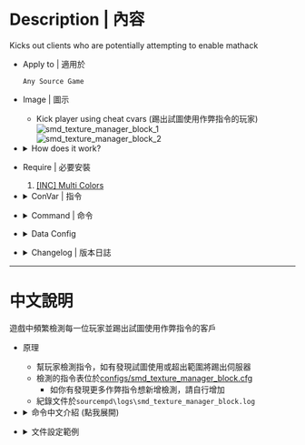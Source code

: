 # Description | 內容
Kicks out clients who are potentially attempting to enable mathack

* Apply to | 適用於
    ```
    Any Source Game
    ```

* Image | 圖示
    * Kick player using cheat cvars (踢出試圖使用作弊指令的玩家)
    <br/>![smd_texture_manager_block_1](image/smd_texture_manager_block_1.jpg)
    <br/>![smd_texture_manager_block_2](image/smd_texture_manager_block_2.jpg)

* <details><summary>How does it work?</summary>

    * Kick players if they try to modify the cvars in [configs/smd_texture_manager_block.cfg](configs/smd_texture_manager_block.cfg)
        * Add more cvars if you want
    * Record hackers in ```sourcempd\logs\smd_texture_manager_block.log```
</details>

* Require | 必要安裝
    1. [[INC] Multi Colors](https://github.com/fbef0102/L4D1_2-Plugins/releases/tag/Multi-Colors)

* <details><summary>ConVar | 指令</summary>

    None
</details>

* <details><summary>Command | 命令</summary>
    
    * **(Server) List Client settings enforced by smd_texture_manager_block**
        ```php
        list_clientsettings
        ```

    * **(Server) Add a Client CVar to be tracked and enforced by smd_texture_manager_block**
        ```php
        add_trackclientcvar <cvar> <hasMin> <min> <hasMax> <max> <action> [note]
        ```

    * **(Server) Reload the 'trackclientcvar' list**
        ```php
        reload_trackclientcvar
        ```
</details>

* <details><summary>Data Config</summary>

	* [configs/smd_texture_manager_block.cfg](configs/smd_texture_manager_block.cfg)
		> Manual in this file, click for more details...
</details>

* <details><summary>Changelog | 版本日誌</summary>

    * v1.0h (2024-8-26)
        * Improve code, [Credit](https://github.com/SirPlease/L4D2-Competitive-Rework/blob/master/addons/sourcemod/scripting/confoglcompmod/ClientSettings.sp)
        * Add config file
        * Add log file

    * v1.7 (2023-5-10)
        * Add more client convars

    * 1.0
        * [From L4D2-Competitive-Framework](https://github.com/Attano/L4D2-Competitive-Framework/blob/master/addons/sourcemod/scripting/smd_texture_manager_block.sp)

    * 0.2
        * [Original Plugin by extrav3rt](https://forums.alliedmods.net/showthread.php?p=2580578)
</details>

- - - -
# 中文說明
遊戲中頻繁檢測每一位玩家並踢出試圖使用作弊指令的客戶

* 原理
    * 幫玩家檢測指令，如有發現試圖使用或超出範圍將踢出伺服器
    * 檢測的指令表位於[configs/smd_texture_manager_block.cfg](configs/smd_texture_manager_block.cfg)
        * 如你有發現更多作弊指令想新增檢測，請自行增加
    * 紀錄文件於```sourcempd\logs\smd_texture_manager_block.log```

* <details><summary>命令中文介紹 (點我展開)</summary>
    
    * **(伺服器後台) 列出所有檢測的指令表**
        ```php
        list_clientsettings
        ```

    * **(伺服器後台) 增加新的指令檢測**
        ```php
        add_trackclientcvar <cvar> <hasMin> <min> <hasMax> <max> <action> [note]
        ```

    * **(伺服器後台) 重新載入configs文件並刷新指令表**
        ```php
        reload_trackclientcvar
        ```
</details>

* <details><summary>文件設定範例</summary>

	* [configs/smd_texture_manager_block.cfg](configs/smd_texture_manager_block.cfg)
		> 內有中文說明，可點擊查看
</details>